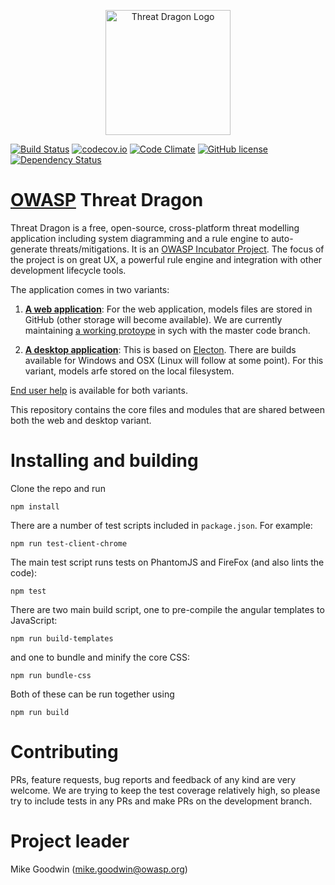 <p align="center">
  <img src="http://mike-goodwin.github.io/owasp-threat-dragon/content/images/threatdragon_logo_image.svg" width="200" alt="Threat Dragon Logo"/>
</p>

[![Build Status](https://travis-ci.org/mike-goodwin/owasp-threat-dragon-core.svg?branch=master)](https://travis-ci.org/mike-goodwin/owasp-threat-dragon-core) [![codecov.io](http://codecov.io/github/mike-goodwin/owasp-threat-dragon-core/coverage.svg?branch=master)](http://codecov.io/github/mike-goodwin/owasp-threat-drago-core?branch=master) [![Code Climate](https://codeclimate.com/github/mike-goodwin/owasp-threat-dragon-core/badges/gpa.svg)](https://codeclimate.com/github/mike-goodwin/owasp-threat-dragon-core)
[![GitHub license](https://img.shields.io/github/license/mike-goodwin/owasp-threat-dragon-core.svg)](LICENSE.txt)
[![Dependency Status](https://dependencyci.com/github/mike-goodwin/owasp-threat-dragon-core/badge)](https://dependencyci.com/github/mike-goodwin/owasp-threat-dragon-core)

# [OWASP](https://www.owasp.org) Threat Dragon #

Threat Dragon is a free, open-source, cross-platform threat modelling application including system diagramming and a rule engine to auto-generate threats/mitigations. It is an [OWASP Incubator Project](https://www.owasp.org/index.php/OWASP_Threat_Dragon). The focus of the project is on great UX, a powerful rule engine and integration with other development lifecycle tools.

The application comes in two variants:

1. [**A web application**](https://github.com/mike-goodwin/owasp-threat-dragon): For the web application, models files are stored in GitHub (other storage will become available). We are currently maintaining [a working protoype](https://threatdragon.org) in sych with the master code branch.

2. [**A desktop application**](https://github.com/mike-goodwin/owasp-threat-dragon-desktop): This is based on [Electon](https://electron.atom.io/). There are builds available for Windows and OSX (Linux will follow at some point). For this variant, models arfe stored on the local filesystem.

[End user help](http://docs.threatdragon.org/) is available for both variants.

This repository contains the core files and modules that are shared between both the web and desktop variant.

# Installing and building #

Clone the repo and run

`npm install`

There are a number of test scripts included in `package.json`. For example:

`npm run test-client-chrome`

The main test script runs tests on PhantomJS and FireFox (and also lints the code):

`npm test`

There are two main build script, one to pre-compile the angular templates to JavaScript:

`npm run build-templates`

and one to bundle and minify the core CSS:

`npm run bundle-css`

Both of these can be run together using

`npm run build`

# Contributing #

PRs, feature requests, bug reports and feedback of any kind are very welcome. We are trying to keep the test coverage relatively high, so please try to include tests in any PRs and make PRs on the development branch.

# Project leader #

Mike Goodwin (mike.goodwin@owasp.org)
